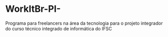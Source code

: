 # WorkItBr-PI-
Programa para freelancers na área da tecnologia para o projeto integrador do curso técnico integrado de informática do IFSC
